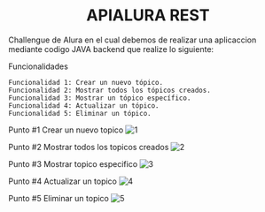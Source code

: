 <center><h1>APIALURA REST</h1></center>

Challengue de Alura en el cual debemos de realizar una aplicaccion mediante codigo JAVA backend que realize lo siguiente:

Funcionalidades

    Funcionalidad 1: Crear un nuevo tópico.
    Funcionalidad 2: Mostrar todos los tópicos creados.
    Funcionalidad 3: Mostrar un tópico específico.
    Funcionalidad 4: Actualizar un tópico.
    Funcionalidad 5: Eliminar un tópico.
    
Punto #1 Crear un nuevo topico
![1](https://github.com/user-attachments/assets/ec3984f6-c208-44e9-b681-c7b2eee3d08a)

Punto #2 Mostrar todos los topicos creados
![2](https://github.com/user-attachments/assets/836afc95-0de4-4101-bcbe-a0a93030c505)

Punto #3 Mostrar topico especifico
![3](https://github.com/user-attachments/assets/436e2682-6a3c-4155-99a5-99ed6e8c5940)

Punto #4 Actualizar un topico
![4](https://github.com/user-attachments/assets/5af780cf-13e0-450b-a62a-f223903bd769)

Punto #5 Eliminar un topico
![5](https://github.com/user-attachments/assets/efaa4d55-c59a-4ccb-be4d-b23d879be3e7)






